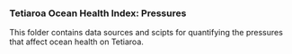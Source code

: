 ### Tetiaroa Ocean Health Index: Pressures

This folder contains data sources and scipts for quantifying the pressures that affect ocean health on Tetiaroa. 
